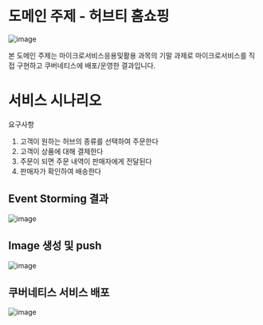# 도메인 주제 - 허브티 홈쇼핑

![image](https://github.com/hyunalee2021/sjcu-microservice-labs/assets/93066693/1f9a7f5b-d41e-45c0-91e4-1367d3623569)

본 도메인 주제는 마이크로서비스응용및활용 과목의 기말 과제로 마이크로서비스를 직접 구현하고 쿠버네티스에 배포/운영한 결과입니다.



# 서비스 시나리오

요구사항
1. 고객이 원하는 허브의 종류를 선택하여 주문한다
1. 고객이 상품에 대해 결제한다
1. 주문이 되면 주문 내역이 판매자에게 전달된다
1. 판매자가  확인하여 배송한다
 

## Event Storming 결과

![image](https://github.com/hyunalee2021/sjcu-microservice-labs/assets/93066693/c935bc85-fb9c-48f0-be22-9f6a3b6fb8ed)


## Image 생성 및 push

![image](https://github.com/hyunalee2021/TeaMall/assets/93066693/f843e257-17d7-4b25-9917-08571b7e8668)



## 쿠버네티스 서비스 배포

![image](https://github.com/hyunalee2021/sjcu-microservice-labs/assets/93066693/1e245e3f-fb4c-49b5-8e56-12f2884ce4a3)
